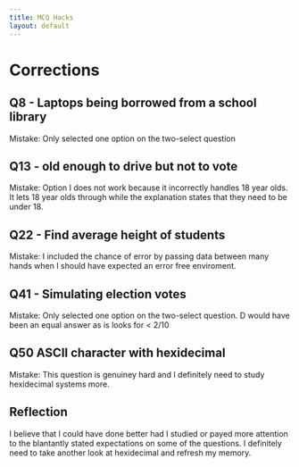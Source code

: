 ```yaml
---
title: MCQ Hacks
layout: default
---
```


# Corrections
## Q8 - Laptops being borrowed from a school library

Mistake: Only selected one option on the two-select question

## Q13  - old enough to drive but not to vote

Mistake: Option I does not work because it incorrectly handles 18 year olds. It lets 18 year olds through while the explanation states that they need to be under 18.

## Q22 - Find average height of students

Mistake: I included the chance of error by passing data between many hands when I should have expected an error free enviroment.

## Q41 - Simulating election votes 

Mistake:  Only selected one option on the two-select question. D would have been an equal answer as is looks for < 2/10

## Q50 ASCII character with hexidecimal 

Mistake: This question is genuiney hard and I definitely need to study hexidecimal systems more.

## Reflection
I believe that I could have done better had I studied or payed more attention to the blantantly stated expectations on some of the questions. I definitely need to take another look at hexidecimal and refresh my memory.